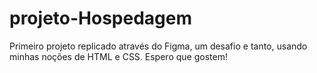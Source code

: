 # projeto-Hospedagem
 Primeiro projeto replicado através do Figma, um desafio e tanto, usando minhas noções de HTML e CSS. Espero que gostem!
